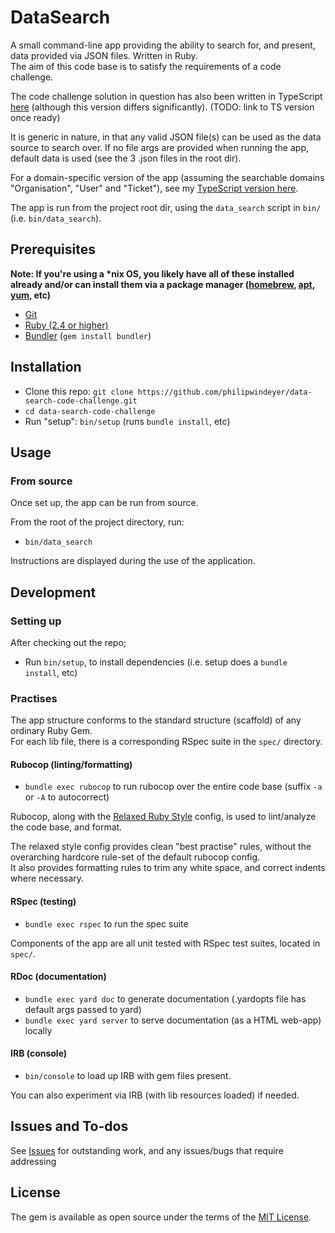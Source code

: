 # DataSearch

A small command-line app providing the ability to search for, and present, data provided via JSON files. Written in Ruby.  
The aim of this code base is to satisfy the requirements of a code challenge.

The code challenge solution in question has also been written in TypeScript [here](https://github.com/philipwindeyer/data-search-code-challenge-ts) (although this version differs significantly). (TODO: link to TS version once ready)

It is generic in nature, in that any valid JSON file(s) can be used as the data source to search over. If no file args are provided when running the app, default data is used (see the 3 .json files in the root dir).

For a domain-specific version of the app (assuming the searchable domains "Organisation", "User" and "Ticket"), see my [TypeScript version here](https://github.com/philipwindeyer/data-search-code-challenge-ts).

The app is run from the project root dir, using the `data_search` script in `bin/` (i.e. `bin/data_search`).

## Prerequisites

**Note: If you're using a \*nix OS, you likely have all of these installed already and/or can install them via a package manager ([homebrew](https://brew.sh/), [apt](https://packages.debian.org/search?keywords=apt), [yum](http://yum.baseurl.org/), etc)**

- [Git](https://git-scm.com/)
- [Ruby (2.4 or higher)](https://www.ruby-lang.org/en)
- [Bundler](https://bundler.io/) (`gem install bundler`)

## Installation

- Clone this repo: `git clone https://github.com/philipwindeyer/data-search-code-challenge.git`
- `cd data-search-code-challenge`
- Run "setup": `bin/setup` (runs `bundle install`, etc)

## Usage

### From source

Once set up, the app can be run from source.

From the root of the project directory, run:

- `bin/data_search`

Instructions are displayed during the use of the application.

## Development

### Setting up

After checking out the repo;

- Run `bin/setup`, to install dependencies (i.e. setup does a `bundle install`, etc)

### Practises

The app structure conforms to the standard structure (scaffold) of any ordinary Ruby Gem.  
For each lib file, there is a corresponding RSpec suite in the `spec/` directory.

#### Rubocop (linting/formatting)

- `bundle exec rubocop` to run rubocop over the entire code base (suffix `-a` or `-A` to autocorrect)

Rubocop, along with the [Relaxed Ruby Style](https://relaxed.ruby.style/) config, is used to lint/analyze the code base, and format.

The relaxed style config provides clean "best practise" rules, without the overarching hardcore rule-set of the default rubocop config.  
It also provides formatting rules to trim any white space, and correct indents where necessary.

#### RSpec (testing)

- `bundle exec rspec` to run the spec suite

Components of the app are all unit tested with RSpec test suites, located in `spec/`.

#### RDoc (documentation)

- `bundle exec yard doc` to generate documentation (.yardopts file has default args passed to yard)
- `bundle exec yard server` to serve documentation (as a HTML web-app) locally

#### IRB (console)

- `bin/console` to load up IRB with gem files present.

You can also experiment via IRB (with lib resources loaded) if needed.

## Issues and To-dos

See [Issues](https://github.com/philipwindeyer/data-search-code-challenge/issues) for outstanding work, and any issues/bugs that require addressing

## License

The gem is available as open source under the terms of the [MIT License](https://opensource.org/licenses/MIT).
